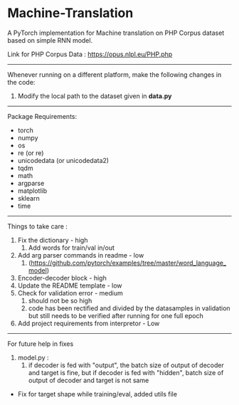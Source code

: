 # Machine-Translation
A PyTorch implementation for Machine translation on PHP Corpus dataset based on simple RNN model.

Link for PHP Corpus Data : https://opus.nlpl.eu/PHP.php

---
Whenever running on a different platform, make the following changes in the code:
1. Modify the local path to the dataset given in **data.py**

---
Package Requirements:

* torch
* numpy
* os
* re (or re)
* unicodedata (or unicodedata2)
* tqdm
* math
* argparse
* matplotlib
* sklearn
* time

-------
Things to take care :
1. Fix the dictionary - high
   1. Add words for train/val in/out
2. Add arg parser commands in readme - low
   1. (https://github.com/pytorch/examples/tree/master/word_language_model)
3. Encoder-decoder block - high
4. Update the README template - low
5. Check for validation error - medium
   1. should not be so high 
   2. code has been rectified and divided by the datasamples in validation but still needs to be verified after running for one full epoch
6. Add project requirements from interpretor - Low

-------
For future help in fixes
1. model.py : 
   1. if decoder is fed with "output", the batch size of output of decoder and target is fine, but if decoder is fed with "hidden", batch size of output of decoder and target is not same




- Fix for target shape while training/eval, added utils file